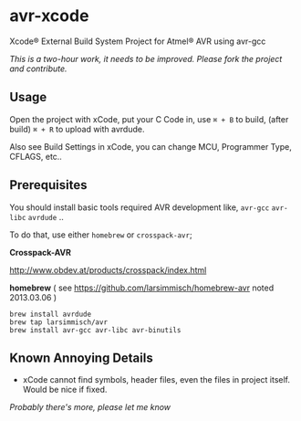 avr-xcode
=========

Xcode® External Build System Project for Atmel® AVR using avr-gcc

*This is a two-hour work, it needs to be improved. Please fork the project and contribute.*

## Usage

Open the project with xCode, put your C Code in, use `⌘ + B` to build, (after build) `⌘ + R` to upload with avrdude.

Also see Build Settings in xCode, you can change MCU, Programmer Type, CFLAGS, etc..

## Prerequisites

You should install basic tools required AVR development like, `avr-gcc` `avr-libc` `avrdude` ..

To do that, use either `homebrew` or `crosspack-avr`;

**Crosspack-AVR**

http://www.obdev.at/products/crosspack/index.html

**homebrew** ( see https://github.com/larsimmisch/homebrew-avr noted 2013.03.06 )

	brew install avrdude
	brew tap larsimmisch/avr
	brew install avr-gcc avr-libc avr-binutils

## Known Annoying Details

* xCode cannot find symbols, header files, even the files in project itself. Would be nice if fixed.

*Probably there's more, please let me know*
